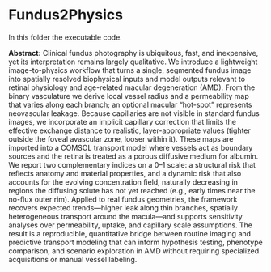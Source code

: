 # Fundus2Physics
In this folder the executable code.

**Abstract:**
Clinical fundus photography is ubiquitous, fast, and inexpensive, yet its interpretation remains largely qualitative. We introduce a lightweight image-to-physics workflow that turns a single, segmented fundus image into spatially resolved biophysical inputs and model outputs relevant to retinal physiology and age-related macular degeneration (AMD). From the binary vasculature we derive local vessel radius and a permeability map that varies along each branch; an optional macular “hot-spot” represents neovascular leakage. Because capillaries are not visible in standard fundus images, we incorporate an implicit capillary correction that limits the effective exchange distance to realistic, layer-appropriate values (tighter outside the foveal avascular zone, looser within it). These maps are imported into a COMSOL transport model where vessels act as boundary sources and the retina is treated as a porous diffusive medium for albumin. We report two complementary indices on a 0–1 scale: a structural risk that reflects anatomy and material properties, and a dynamic risk that also accounts for the evolving concentration field, naturally decreasing in regions the diffusing solute has not yet reached (e.g., early times near the no-flux outer rim). Applied to real fundus geometries, the framework recovers expected trends—higher leak along thin branches, spatially heterogeneous transport around the macula—and supports sensitivity analyses over permeability, uptake, and capillary scale assumptions. The result is a reproducible, quantitative bridge between routine imaging and predictive transport modeling that can inform hypothesis testing, phenotype comparison, and scenario exploration in AMD without requiring specialized acquisitions or manual vessel labeling.
